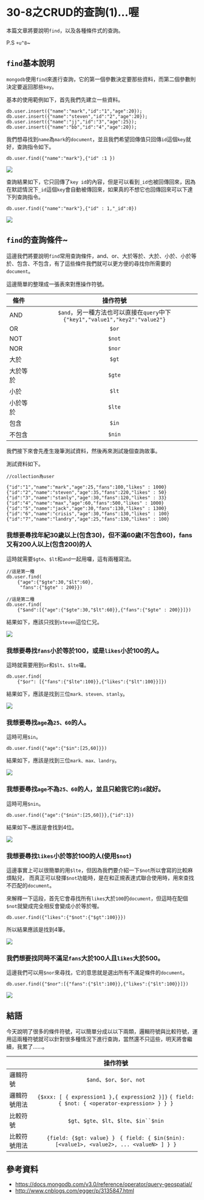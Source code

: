 # 30-8之CRUD的查詢(1)…喔

本篇文章將要說明`find`，以及各種條件式的查詢。

P.S `+u^8`~

## `find`基本說明
`mongodb`使用`find`來進行查詢，它的第一個參數決定要那些資料，而第二個參數則決定要返回那些`key`。

基本的使用範例如下，首先我們先建立一些資料。

```
db.user.insert({"name":"mark","id":"1","age":20});
db.user.insert({"name":"steven","id":"2","age":20});
db.user.insert({"name":"jj","id":"3","age":25});
db.user.insert({"name":"bb","id":"4","age":20});

```

我們想尋找到`name`為`mark`的`document`，並且我們希望回傳值只回傳`id`這個`key`就好，查詢指令如下。

```
db.user.find({"name":"mark"},{"id" :1 })

```

![](http://yixiang8780.com/outImg/20161206-1.png)

查詢結果如下，它只回傳了`key id`的內容，但是可以看到`_id`也被回傳回來，因為在默認情況下`_id`這個`key`會自動被傳回來，如果真的不想它也回傳回來可以下達下列查詢指令。

```
db.user.find({"name":"mark"},{"id" : 1,"_id":0})
```

![](http://yixiang8780.com/outImg/20161206-2.png)

## `find`的查詢條件~
這邊我們將要說明`find`常用查詢條件，and、or、大於等於、大於、小於、小於等於、包含、不包含，有了這些條件我們就可以更方便的尋找你所需要的`document`。

這邊簡單的整理成一張表來對應操作符號。

| 條件        | 操作符號           | 
| ------------- |:-------------:| 
| AND      | `$and`，另一種方法也可以直接在`query`中下`{"key1","value1","key2":"value2"}`| 
| OR      | `$or`      |   
| NOT      | `$not`      |
| NOR      | `$nor`      |
| 大於 | `$gt`      |   
| 大於等於      | `$gte`      |   
| 小於 | `$lt`      |    
| 小於等於      | `$lte`      |  
| 包含 | `$in`      |    
| 不包含      | `$nin`      |    


我們接下來會先產生幾筆測試資料，然後再來測試幾個查詢故事。

測試資料如下。

```
//collection為user

{"id":"1","name":"mark","age":25,"fans":100,"likes" : 1000}
{"id":"2","name":"steven","age":35,"fans":220,"likes" : 50}
{"id":"3","name":"stanly","age":30,"fans":120,"likes" : 33}
{"id":"4","name":"max","age":60,"fans":500,"likes" : 1000}
{"id":"5","name":"jack","age":30,"fans":130,"likes" : 1300}
{"id":"6","name":"crisis","age":30,"fans":130,"likes" : 100}
{"id":"7","name":"landry","age":25,"fans":130,"likes" : 100}

```

### 我想要尋找年紀30歲以上(包含30)，但不滿60歲(不包含60)，fans又有200人以上(包含200)的人

這時就需要`$gte`、`$lt`和`and`一起用囉，這有兩種寫法。

```
//這是第一種
db.user.find(
	{"age":{"$gte":30,"$lt":60},
	 "fans":{"$gte" : 200}})
	 
//這是第二種
db.user.find(
	{"$and":[{"age":{"$gte":30,"$lt":60}},{"fans":{"$gte" : 200}}]})

```
結果如下，應該只找到`steven`這位仁兄。

![](http://yixiang8780.com/outImg/20161206-3.png)

### 我想要尋找`fans`小於等於100，或是`likes`小於100的人。

這時就需要用到`or`和`$lt`、`$lte`囉。

```
db.user.find(
	{"$or": [{"fans":{"$lte":100}},{"likes":{"$lt":100}}]})

```
結果如下，應該是找到三位`mark、steven、stanly`。

![](http://yixiang8780.com/outImg/20161206-4.png)

### 我想要尋找`age`為`25、60`的人。

這時可用`$in`。

```
db.user.find({"age":{"$in":[25,60]}})

```
結果如下，應該是找到三位`mark、max、landry`。

![](http://yixiang8780.com/outImg/20161206-5.png)

### 我想要尋找`age`不為`25、60`的人，並且只給我它的`id`就好。

這時可用`$nin`。

```
db.user.find({"age":{"$nin":[25,60]}},{"id":1})

```
結果如下~應該是會找到4位。

![](http://yixiang8780.com/outImg/20161206-6.png)

### 我想要尋找`likes`小於等於100的人(使用`$not`)
這邊事實上可以很簡單的用`$lte`，但因為我們要介紹一下`$not`所以會寫的比較麻煩點兒，
而真正可以發揮`$not`功能時，是在和正規表達式聯合使用時，用來查找不匹配的`document`。

來解釋一下這段，首先它會尋找所有`likes`大於`100`的`document`，但這時在配個`$not`就變成完全相反會變成小於等於喔。

```
db.user.find({"likes":{"$not":{"$gt":100}}})

```
所以結果應該是找到4筆。

![](http://yixiang8780.com/outImg/20161206-7.png)


### 我們想要找同時不滿足`fans`大於100人且`likes`大於500。

這邊我們可以用`$nor`來尋找，它的意思就是選出所有不滿足條件的`document`。

```
db.user.find({"$nor":[{"fans":{"$lt":100}},{"likes":{"$lt":100}}]})

```
![](http://yixiang8780.com/outImg/20161206-8.png)

## 結語
今天說明了很多的條件符號，可以簡單分成以以下兩類，邏輯符號與比較符號，運用這兩種符號就可以針對很多種情況下進行查詢，當然還不只這些，明天將會繼續，我累了……。

|         | 操作符號           | 
| ------------- |:-------------:| 
| 邏輯符號      | `$and`、`$or`、`$or`、`not`| 
| 邏輯符號用法      | `{$xxx: [ { expression1 },{ expression2 }]}` `{ field: { $not: { <operator-expression> } } }`| 
| 比較符號      | `$gt`、`$gte`、`$lt`、`$lte`、`$in``$nin`      |   
| 比較符號用法      | `{field: {$gt: value} } ` `{ field: { $in($nin): [<value1>, <value2>, ... <valueN> ] } }`     | 

 ## 參考資料
 
 * https://docs.mongodb.com/v3.0/reference/operator/query-geospatial/
 * http://www.cnblogs.com/egger/p/3135847.html
 